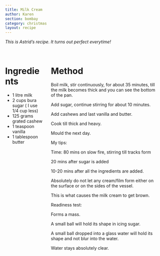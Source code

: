 ```yaml
---
title: Milk Cream
author: Karen
section: bombay
category: christmas
layout: recipe
---
```

_This is Astrid’s recipe. It turns out perfect everytime!_

<br>
<div class='columns'> <div class='column is-one-third p-3' markdown='1'>

# Ingredients

* 1 litre milk
* 2 cups bura sugar ( I use 1/4 cup less)
* 125 grams grated cashew
* 1 teaspoon vanilla
* 1 tablespoon butter


</div> <div class='column is-two-thirds p-3' markdown='1'>

# Method

Boil milk, stir continuously, for about 35 minutes, till the milk becomes thick and you can see the bottom of the pan.

Add sugar, continue stirring for about 10 minutes.

Add cashews and last vanilla and butter.

Cook till thick and heavy.

Mould the next day.
 


My tips:

Time: 80 mins on slow fire, stirring till tracks form 

20 mins after sugar is added

10-20 mins after all the ingredients are added.

Absolutely do not let any cream/film form either on the surface or on the sides of the vessel.
 
This is what causes the milk cream to get brown.

Readiness test:

Forms a mass.

A small ball will hold its shape in icing sugar.

A small ball dropped into a glass water will hold its shape and not blur into the water. 

Water stays absolutely clear.



</div> </div>